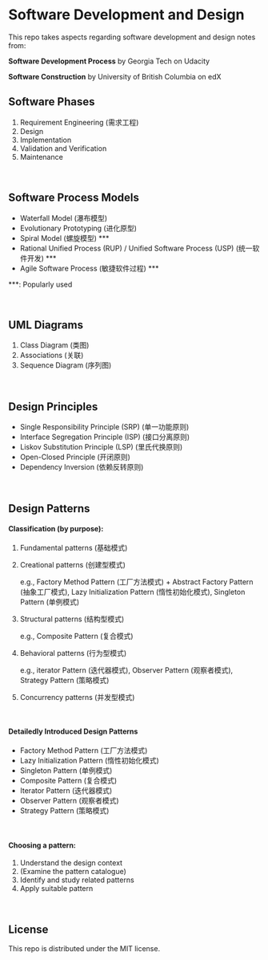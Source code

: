 # Software Development and Design

This repo takes aspects regarding software development and design notes from:

**Software Development Process** by Georgia Tech on Udacity

**Software Construction** by University of British Columbia on edX

## Software Phases

1. Requirement Engineering (需求工程)
2. Design
3. Implementation
4. Validation and Verification
5. Maintenance

<br>

## Software Process Models

* Waterfall Model (瀑布模型)
* Evolutionary Prototyping (进化原型)
* Spiral Model (螺旋模型) ***
* Rational Unified Process (RUP) / Unified Software Process (USP) (统一软件开发) ***
* Agile Software Process (敏捷软件过程) ***

***: Popularly used

<br>

## UML Diagrams

1. Class Diagram (类图)
2. Associations (关联)
3. Sequence Diagram (序列图)

<br>

## Design Principles

* Single Responsibility Principle (SRP) (单一功能原则)
* Interface Segregation Principle (ISP) (接口分离原则)
* Liskov Substitution Principle (LSP) (里氏代换原则)
* Open-Closed Principle (开闭原则)
* Dependency Inversion (依赖反转原则)

<br>

## Design Patterns

#### Classification (by purpose):

1. Fundamental patterns (基础模式)

2. Creational patterns (创建型模式)

   e.g., Factory Method Pattern (工厂方法模式) + Abstract Factory Pattern (抽象工厂模式), Lazy Initialization Pattern (惰性初始化模式), Singleton Pattern (单例模式)

3. Structural patterns (结构型模式)

   e.g., Composite Pattern (复合模式)

4. Behavioral patterns (行为型模式)

   e.g., iterator Pattern (迭代器模式), Observer Pattern (观察者模式), Strategy Pattern (策略模式)

5. Concurrency patterns (并发型模式)

<br>

#### Detailedly Introduced Design Patterns

* Factory Method Pattern (工厂方法模式)
* Lazy Initialization Pattern (惰性初始化模式)
* Singleton Pattern (单例模式)
* Composite Pattern (复合模式)
* Iterator Pattern (迭代器模式)
* Observer Pattern (观察者模式)
* Strategy Pattern (策略模式)

<br>

#### Choosing a pattern:

1. Understand the design context
2. (Examine the pattern catalogue)
3. Identify and study related patterns
4. Apply suitable pattern

<br>

## License

This repo is distributed under the MIT license.